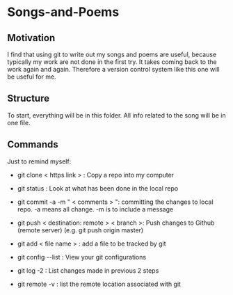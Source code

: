 # Songs-and-Poems

## Motivation
I find that using git to write out my songs and poems are useful, because typically my work are not done in the first try. It takes coming back to the work again and again. Therefore a version control system like this one will be useful for me. 

## Structure
To start, everything will be in this folder. All info related to the song will be in one file.

## Commands
Just to remind myself:
- git clone < https link > : Copy a repo into my computer
- git status : Look at what has been done in the local repo
- git commit -a -m " < comments > ": committing the changes to local repo. -a means all change. -m is to include a message
- git push < destination: remote > < branch >: Push changes to Github (remote server) (e.g. git push origin master)
- git add < file name > : add a file to be tracked by git

- git config --list : View your git configurations
- git log -2 : List changes made in previous 2 steps
- git remote -v : list the remote location associated with git
